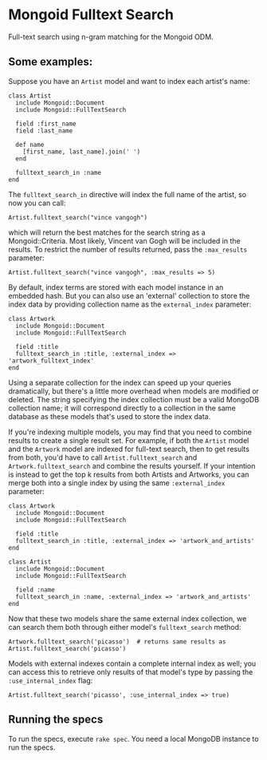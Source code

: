 Mongoid Fulltext Search
=======================

Full-text search using n-gram matching for the Mongoid ODM. 

Some examples:
--------------
    
Suppose you have an `Artist` model and want to index each artist's name:

    class Artist
      include Mongoid::Document
      include Mongoid::FullTextSearch

      field :first_name
      field :last_name

      def name
        [first_name, last_name].join(' ')
      end

      fulltext_search_in :name
    end

The `fulltext_search_in` directive will index the full name of the artist, so now
you can call:

    Artist.fulltext_search("vince vangogh")

which will return the best matches for the search string as a Mongoid::Criteria. Most likely,
Vincent van Gogh will be included in the results. To restrict the number of results returned,
pass the `:max_results` parameter:

    Artist.fulltext_search("vince vangogh", :max_results => 5)

By default, index terms are stored with each model instance in an embedded hash. But you
can also use an 'external' collection to store the index data by providing collection name
as the `external_index` parameter:

    class Artwork
      include Mongoid::Document
      include Mongoid::FullTextSearch

      field :title
      fulltext_search_in :title, :external_index => 'artwork_fulltext_index'
    end

Using a separate collection for the index can speed up your queries dramatically, but there's 
a little more overhead when models are modified or deleted. The string specifying the index 
collection must be a valid MongoDB collection name; it will correspond directly to a collection 
in the same database as these models that's used to store the index data.

If you're indexing multiple models, you may find that you need to combine results to create
a single result set. For example, if both the `Artist` model and the `Artwork` model are
indexed for full-text search, then to get results from both, you'd have to call 
`Artist.fulltext_search` and `Artwork.fulltext_search` and combine the results yourself. If
your intention is instead to get the top k results from both Artists and Artworks, you can
merge both into a single index by using the same `:external_index` parameter:

    class Artwork
      include Mongoid::Document
      include Mongoid::FullTextSearch

      field :title
      fulltext_search_in :title, :external_index => 'artwork_and_artists'
    end

    class Artist
      include Mongoid::Document
      include Mongoid::FullTextSearch

      field :name
      fulltext_search_in :name, :external_index => 'artwork_and_artists'
    end

Now that these two models share the same external index collection, we can search them both through
either model's `fulltext_search` method:

    Artwork.fulltext_search('picasso')  # returns same results as Artist.fulltext_search('picasso')

Models with external indexes contain a complete internal index as well; you can access this to
retrieve only results of that model's type by passing the `:use_internal_index` flag:

    Artist.fulltext_search('picasso', :use_internal_index => true)
    
Running the specs
-----------------

To run the specs, execute `rake spec`. You need a local MongoDB instance to run the specs.
